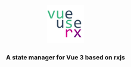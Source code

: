 <h1 align="center" style="text-align: center">
  <img src="logo-g.png" style="width:20%"/>
</h1>

<h3  align="center" style="text-align: center">A state manager for Vue 3 based on rxjs</h3>
